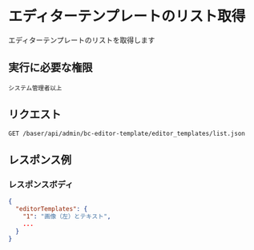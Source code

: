 # エディターテンプレートのリスト取得

エディターテンプレートのリストを取得します

## 実行に必要な権限

```
システム管理者以上
```

## リクエスト
```
GET /baser/api/admin/bc-editor-template/editor_templates/list.json
```

## レスポンス例

### レスポンスボディ

```json
{
  "editorTemplates": {
    "1": "画像（左）とテキスト",
    ...
  }
}
```
